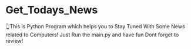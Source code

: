 # Get_Todays_News
👆This is Python Program which helps you to Stay Tuned With Some News related to Computers!
Just Run the main.py and have fun
Dont forget to review!
